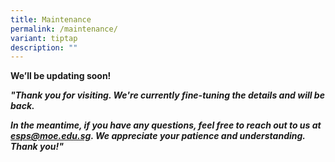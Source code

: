 ```yaml
---
title: Maintenance
permalink: /maintenance/
variant: tiptap
description: ""
---
```

<p></p>
<p><strong>We’ll be updating soon!</strong>
</p>
<p></p>
<p><strong><em>"Thank you for visiting. We're currently fine-tuning the details and will be back.</em></strong>
</p>
<p><strong><em>In the meantime, if you have any questions, feel free to reach out to us at <a href="mailto:esps@moe.edu.sg" rel="noopener noreferrer nofollow" target="_blank">esps@moe.edu.sg</a>. We appreciate your patience and understanding. Thank you!"</em></strong>
</p>
<p>
<br>
</p>